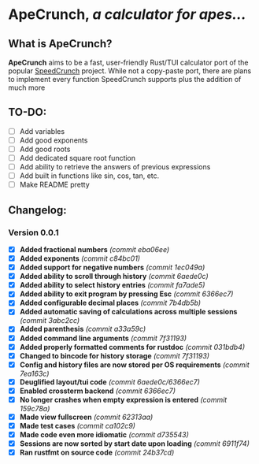 # ApeCrunch, *a calculator for apes...*

## **What is ApeCrunch?**

**ApeCrunch** aims to be a fast, user-friendly Rust/TUI calculator port of the popular [SpeedCrunch](https://speedcrunch.org/) project. While not a copy-paste port, there are plans to implement every function SpeedCrunch supports plus the addition of much more

## **TO-DO:**
 - [ ] Add variables
 - [ ] Add good exponents
 - [ ] Add good roots
 - [ ] Add dedicated square root function
 - [ ] Add ability to retrieve the answers of previous expressions
 - [ ] Add built in functions like sin, cos, tan, etc.
 - [ ] Make README pretty

## **Changelog:**

### **Version 0.0.1**

 - [x] **Added fractional numbers** *(commit eba06ee)*
 - [x] **Added exponents** *(commit c84bc01)*
 - [x] **Added support for negative numbers** *(commit 1ec049a)*
 - [x] **Added ability to scroll through history** *(commit 6aede0c)*
 - [x] **Added ability to select history entries** *(commit fa7ade5)*
 - [x] **Added ability to exit program by pressing Esc** *(commit 6366ec7)*
 - [x] **Added configurable decimal places** *(commit 7b4db5b)*
 - [x] **Added automatic saving of calculations across multiple sessions** *(commit 3abc2cc)*
 - [x] **Added parenthesis** *(commit a33a59c)*
 - [x] **Added command line arguments** *(commit 7f31193)*
 - [x] **Added properly formatted comments for rustdoc** *(commit 031bdb4)*
 - [x] **Changed to bincode for history storage** *(commit 7f31193)*
 - [x] **Config and history files are now stored per OS requirements** *(commit 7ea163c)*
 - [x] **Deuglified layout/tui code** *(commit 6aede0c/6366ec7)*
 - [x] **Enabled crossterm backend** *(commit 6366ec7)*
 - [x] **No longer crashes when empty expression is entered** *(commit 159c78a)*
 - [x] **Made view fullscreen** *(commit 62313aa)*
 - [x] **Made test cases** *(commit ca102c9)*
 - [x] **Made code even more idiomatic** *(commit d735543)*
 - [x] **Sessions are now sorted by start date upon loading** *(commit 6911f74)*
 - [x] **Ran rustfmt on source code** *(commit 24b37cd)*